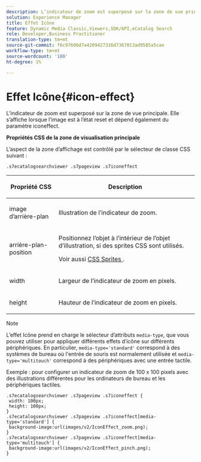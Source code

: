 ```yaml
---
description: L’indicateur de zoom est superposé sur la zone de vue principale. Elle s’affiche lorsque l’image est à l’état reset et dépend également du paramètre iconeffect.
solution: Experience Manager
title: Effet Icône
feature: Dynamic Media Classic,Viewers,SDK/API,eCatalog Search
role: Developer,Business Practitioner
translation-type: tm+mt
source-git-commit: f6c97606d7a4209427316d7367013ad9585a5cae
workflow-type: tm+mt
source-wordcount: '180'
ht-degree: 1%

---
```



# Effet Icône{#icon-effect}

L’indicateur de zoom est superposé sur la zone de vue principale. Elle s’affiche lorsque l’image est à l’état reset et dépend également du paramètre iconeffect.

<!--<a id="section_061E550C1C1D4DB2BD663A898895B38C"></a>-->

**Propriétés CSS de la zone de visualisation principale**

L’aspect de la zone d’affichage est contrôlé par le sélecteur de classe CSS suivant :

```
.s7ecatalogsearchviewer .s7pageview .s7iconeffect
```

<table id="table_94EE3F5BBE4547C0B4943471CEE7EDE4"> 
 <thead> 
  <tr> 
   <th colname="col1" class="entry"> <p> Propriété CSS </p> </th> 
   <th colname="col2" class="entry"> <p>Description </p> </th> 
  </tr> 
 </thead>
 <tbody> 
  <tr> 
   <td colname="col1"> <p> <span class="codeph"> image d’arrière-plan  </span> </p> </td> 
   <td colname="col2"> <p> Illustration de l’indicateur de zoom. </p> </td> 
  </tr> 
  <tr> 
   <td colname="col1"> <p> <span class="codeph"> arrière-plan-position  </span> </p> </td> 
   <td colname="col2"> <p> Positionnez l’objet à l’intérieur de l’objet d’illustration, si des sprites CSS sont utilisés. </p> <p>Voir aussi <a href="../../../c-html5-s7-aem-asset-viewers/c-html5-ecatsearch-viewer-about/c-html5-ecatsearch-viewer-customizingviewer/c-html5-ecatsearch-viewer-customizingviewer.md#section-9d570f95eb2443aca74c1b02f6e89aff" format="dita" scope="local"> CSS Sprites </a>. </p> </td> 
  </tr> 
  <tr> 
   <td colname="col1"> <p> <span class="codeph"> width </span> </p> </td> 
   <td colname="col2"> <p>Largeur de l’indicateur de zoom en pixels. </p> </td> 
  </tr> 
  <tr> 
   <td colname="col1"> <p> <span class="codeph"> height </span> </p> </td> 
   <td colname="col2"> <p>Hauteur de l’indicateur de zoom en pixels. </p> </td> 
  </tr> 
 </tbody> 
</table>

>[!NOTE]
>
>L’effet Icône prend en charge le sélecteur d’attributs `media-type`, que vous pouvez utiliser pour appliquer différents effets d’icône sur différents périphériques. En particulier, `media-type='standard'` correspond à des systèmes de bureau où l&#39;entrée de souris est normalement utilisée et `media-type='multitouch'` correspond à des périphériques avec une entrée tactile.

Exemple : pour configurer un indicateur de zoom de 100 x 100 pixels avec des illustrations différentes pour les ordinateurs de bureau et les périphériques tactiles.

```
.s7ecatalogsearchviewer .s7pageview .s7iconeffect { 
 width: 100px; 
 height: 100px; 
} 
.s7ecatalogsearchviewer .s7pageview .s7iconeffect[media-type='standard'] { 
 background-image:url(images/v2/IconEffect_zoom.png); 
} 
.s7ecatalogsearchviewer .s7pageview .s7iconeffect[media-type='multitouch'] { 
 background-image:url(images/v2/IconEffect_pinch.png); 
}
```

